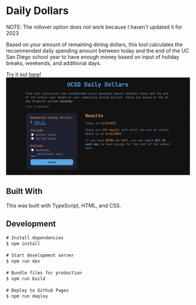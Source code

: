 # Daily Dollars

NOTE: The rollover option does not work because I haven't updated it for 2023

Based on your amount of remaining dining dollars, this tool calculates the recommended daily spending amount between today and the end of the UC San Diego school year to have enough money based on input of holiday breaks, weekends, and additional days.

Try it out [here](https://jenetic.github.io/daily-dollars/)!
![website screenshot](screenshot.png)

## Built With
This was built with TypeScript, HTML, and CSS.

## Development

```shell
# Install dependencies
$ npm install

# Start development server
$ npm run dev

# Bundle files for production
$ npm run build

# Deploy to Github Pages
$ npm run deploy
```

